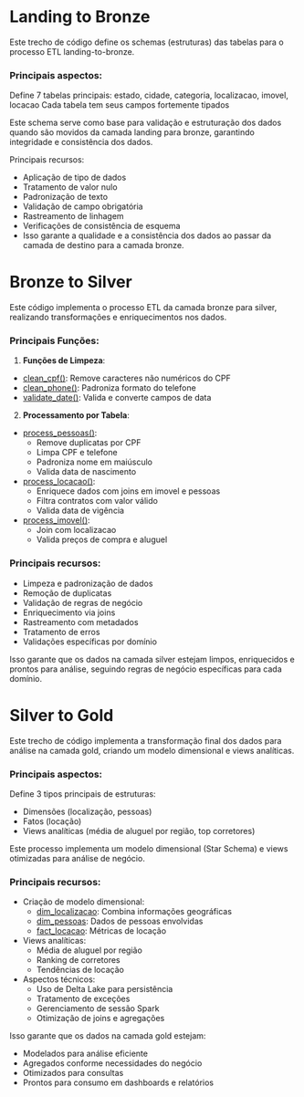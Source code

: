 
# Landing to Bronze

Este trecho de código define os schemas (estruturas) das tabelas para o processo ETL landing-to-bronze.
### Principais aspectos:

Define 7 tabelas principais: estado, cidade, categoria, localizacao, imovel, locacao
Cada tabela tem seus campos fortemente tipados

Este schema serve como base para validação e estruturação dos dados quando são movidos da camada landing para bronze, garantindo integridade e consistência dos dados.

Principais recursos:
- Aplicação de tipo de dados
- Tratamento de valor nulo
- Padronização de texto
- Validação de campo obrigatória
- Rastreamento de linhagem
- Verificações de consistência de esquema
- Isso garante a qualidade e a consistência dos dados ao passar da camada de destino para a camada bronze.

# Bronze to Silver

Este código implementa o processo ETL da camada bronze para silver, realizando transformações e enriquecimentos nos dados.

### Principais Funções:

1. **Funções de Limpeza**:

- [clean_cpf()](vscode-file://vscode-app/c:/Users/eriks/AppData/Local/Programs/Microsoft%20VS%20Code/resources/app/out/vs/code/electron-sandbox/workbench/workbench.html): Remove caracteres não numéricos do CPF
- [clean_phone()](vscode-file://vscode-app/c:/Users/eriks/AppData/Local/Programs/Microsoft%20VS%20Code/resources/app/out/vs/code/electron-sandbox/workbench/workbench.html): Padroniza formato do telefone
- [validate_date()](vscode-file://vscode-app/c:/Users/eriks/AppData/Local/Programs/Microsoft%20VS%20Code/resources/app/out/vs/code/electron-sandbox/workbench/workbench.html): Valida e converte campos de data

2. **Processamento por Tabela**:

- [process_pessoas()](vscode-file://vscode-app/c:/Users/eriks/AppData/Local/Programs/Microsoft%20VS%20Code/resources/app/out/vs/code/electron-sandbox/workbench/workbench.html):    
    - Remove duplicatas por CPF
    - Limpa CPF e telefone
    - Padroniza nome em maiúsculo
    - Valida data de nascimento
- [process_locacao()](vscode-file://vscode-app/c:/Users/eriks/AppData/Local/Programs/Microsoft%20VS%20Code/resources/app/out/vs/code/electron-sandbox/workbench/workbench.html):
    - Enriquece dados com joins em imovel e pessoas
    - Filtra contratos com valor válido
    - Valida data de vigência
- [process_imovel()](vscode-file://vscode-app/c:/Users/eriks/AppData/Local/Programs/Microsoft%20VS%20Code/resources/app/out/vs/code/electron-sandbox/workbench/workbench.html):
    - Join com localizacao
    - Valida preços de compra e aluguel

### Principais recursos:

- Limpeza e padronização de dados
- Remoção de duplicatas
- Validação de regras de negócio
- Enriquecimento via joins
- Rastreamento com metadados
- Tratamento de erros
- Validações específicas por domínio

Isso garante que os dados na camada silver estejam limpos, enriquecidos e prontos para análise, seguindo regras de negócio específicas para cada domínio.

# Silver to Gold

Este trecho de código implementa a transformação final dos dados para análise na camada gold, criando um modelo dimensional e views analíticas.

### Principais aspectos:

Define 3 tipos principais de estruturas:
- Dimensões (localização, pessoas)
- Fatos (locação)
- Views analíticas (média de aluguel por região, top corretores)

Este processo implementa um modelo dimensional (Star Schema) e views otimizadas para análise de negócio.

### Principais recursos:

- Criação de modelo dimensional:
    - [dim_localizacao](vscode-file://vscode-app/c:/Users/eriks/AppData/Local/Programs/Microsoft%20VS%20Code/resources/app/out/vs/code/electron-sandbox/workbench/workbench.html): Combina informações geográficas
    - [dim_pessoas](vscode-file://vscode-app/c:/Users/eriks/AppData/Local/Programs/Microsoft%20VS%20Code/resources/app/out/vs/code/electron-sandbox/workbench/workbench.html): Dados de pessoas envolvidas
    - [fact_locacao](vscode-file://vscode-app/c:/Users/eriks/AppData/Local/Programs/Microsoft%20VS%20Code/resources/app/out/vs/code/electron-sandbox/workbench/workbench.html): Métricas de locação
- Views analíticas:
    - Média de aluguel por região
    - Ranking de corretores
    - Tendências de locação
- Aspectos técnicos:
    - Uso de Delta Lake para persistência
    - Tratamento de exceções
    - Gerenciamento de sessão Spark
    - Otimização de joins e agregações

Isso garante que os dados na camada gold estejam:

- Modelados para análise eficiente
- Agregados conforme necessidades do negócio
- Otimizados para consultas
- Prontos para consumo em dashboards e relatórios